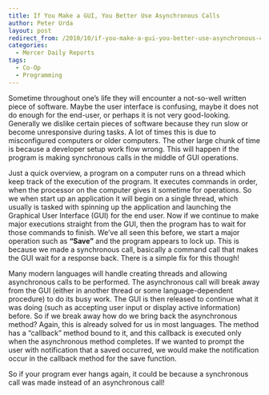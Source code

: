 ```yaml
---
title: If You Make a GUI, You Better Use Asynchronous Calls
author: Peter Urda
layout: post
redirect_from: /2010/10/if-you-make-a-gui-you-better-use-asynchronous-calls/
categories:
  - Mercer Daily Reports
tags:
  - Co-Op
  - Programming
---
```

Sometime throughout one&#8217;s life they will encounter a not-so-well written piece of software. Maybe the user interface is confusing, maybe it does not do enough for the end-user, or perhaps it is not very good-looking. Generally we dislike certain pieces of software because they run slow or become unresponsive during tasks. A lot of times this is due to misconfigured computers or older computers. The other large chunk of time is because a developer setup work flow wrong. This will happen if the program is making synchronous calls in the middle of GUI operations.

Just a quick overview, a program on a computer runs on a thread which keep track of the execution of the program. It executes commands in order, when the processor on the computer gives it sometime for operations. So we when start up an application it will begin on a single thread, which usually is tasked with spinning up the application and launching the Graphical User Interface (GUI) for the end user. Now if we continue to make major executions straight from the GUI, then the program has to wait for those commands to finish. We&#8217;ve all seen this before, we start a major operation such as **&#8220;Save&#8221;** and the program appears to lock up. This is because we made a synchronous call, basically a command call that makes the GUI wait for a response back. There is a simple fix for this though!

Many modern languages will handle creating threads and allowing asynchronous calls to be performed. The asynchronous call will break away from the GUI (either in another thread or some language-dependent procedure) to do its busy work. The GUI is then released to continue what it was doing (such as accepting user input or display active information) before. So if we break away how do we bring back the asynchronous method? Again, this is already solved for us in most languages. The method has a &#8220;callback&#8221; method bound to it, and this callback is executed only when the asynchronous method completes. If we wanted to prompt the user with notification that a saved occurred, we would make the notification occur in the callback method for the save function.

So if your program ever hangs again, it could be because a synchronous call was made instead of an asynchronous call!